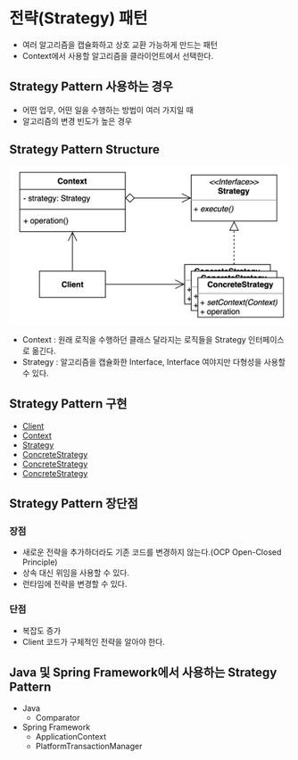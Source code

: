 # 전략(Strategy) 패턴

- 여러 알고리즘을 캡슐화하고 상호 교환 가능하게 만드는 패턴
- Context에서 사용할 알고리즘을 클라이언트에서 선택한다.

## Strategy Pattern 사용하는 경우
- 어떤 업무, 어떤 일을 수행하는 방법이 여러 가지일 때
- 알고리즘의 변경 빈도가 높은 경우

## Strategy Pattern Structure
![Strategy.png](Strategy.png)
- Context : 원래 로직을 수행하던 클래스 달라지는 로직들을 Strategy 인터페이스로 옮긴다.
- Strategy : 알고리즘을 캡슐화한 Interface, Interface 여야지만 다형성을 사용할 수 있다.

## Strategy Pattern 구현
- [Client](simple%2FClient.java)
- [Context](simple%2FBlueLightRedLight.java)
- [Strategy](simple%2FSpeed.java)
- [ConcreteStrategy](simple%2FFast.java)
- [ConcreteStrategy](simple%2FNormal.java)
- [ConcreteStrategy](simple%2FFastest.java)

## Strategy Pattern 장단점
### 장점
- 새로운 전략을 추가하더라도 기존 코드를 변경하지 않는다.(OCP Open-Closed Principle)
- 상속 대신 위임을 사용할 수 있다.
- 런타임에 전략을 변경할 수 있다.
### 단점
- 복잡도 증가
- Client 코드가 구체적인 전략을 알아야 한다.

## Java 및 Spring Framework에서 사용하는 Strategy Pattern
- Java
  - Comparator 
- Spring Framework
  - ApplicationContext
  - PlatformTransactionManager
